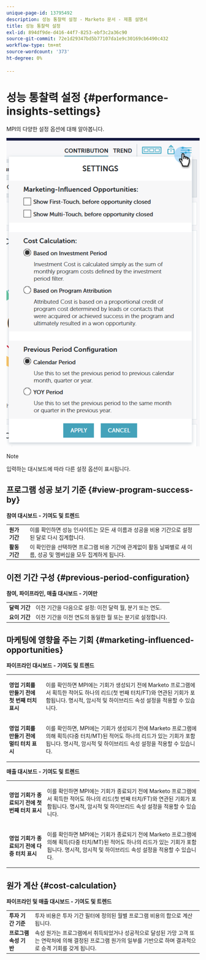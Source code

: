 ```yaml
---
unique-page-id: 13795492
description: 성능 통찰력 설정 - Marketo 문서 - 제품 설명서
title: 성능 통찰력 설정
exl-id: 894df9de-d416-44f7-8253-ebf3c2a36c90
source-git-commit: 72e1d29347bd5b77107da1e9c30169cb6490c432
workflow-type: tm+mt
source-wordcount: '373'
ht-degree: 0%

---
```


# 성능 통찰력 설정 {#performance-insights-settings}

MPI의 다양한 설정 옵션에 대해 알아봅니다.

![](assets/1-3.png)

>[!NOTE]
>
>입력하는 대시보드에 따라 다른 설정 옵션이 표시됩니다.

## 프로그램 성공 보기 기준 {#view-program-success-by}

**참여 대시보드 - 기여도 및 트렌드**

<table> 
 <tbody> 
  <tr> 
   <td><strong>원가 기간</strong></td> 
   <td>이를 확인하면 성능 인사이트는 모든 새 이름과 성공을 비용 기간으로 설정된 달로 다시 집계합니다.</td> 
  </tr> 
  <tr> 
   <td><strong>활동 기간</strong></td> 
   <td>이 확인란을 선택하면 프로그램 비용 기간에 관계없이 활동 날짜별로 새 이름, 성공 및 멤버십을 모두 집계하게 됩니다.</td> 
  </tr> 
 </tbody> 
</table>

## 이전 기간 구성 {#previous-period-configuration}

**참여, 파이프라인, 매출 대시보드 - 기여만**

<table> 
 <tbody> 
  <tr> 
   <td><strong>달력 기간</strong></td> 
   <td>이전 기간을 다음으로 설정: 이전 달력 월, 분기 또는 연도.</td> 
  </tr> 
  <tr> 
   <td><strong>요이 기간</strong></td> 
   <td>이전 기간을 이전 연도의 동일한 월 또는 분기로 설정합니다.</td> 
  </tr> 
 </tbody> 
</table>

## 마케팅에 영향을 주는 기회 {#marketing-influenced-opportunities}

**파이프라인 대시보드 - 기여도 및 트렌드**

<table> 
 <tbody> 
  <tr> 
   <td><strong>영업 기회를 만들기 전에 첫 번째 터치 표시</strong></td> 
   <td><p>이를 확인하면 MPI에는 기회가 생성되기 전에 Marketo 프로그램에서 획득한 적어도 하나의 리드(첫 번째 터치/FT)와 연관된 기회가 포함됩니다. 명시적, 암시적 및 하이브리드 속성 설정을 적용할 수 있습니다.</p></td> 
  </tr> 
  <tr> 
   <td><strong>영업 기회를 만들기 전에 멀티 터치 표시</strong></td> 
   <td><p>이를 확인하면, MPI에는 기회가 생성되기 전에 Marketo 프로그램에 의해 획득(다중 터치/MT)된 적어도 하나의 리드가 있는 기회가 포함됩니다. 명시적, 암시적 및 하이브리드 속성 설정을 적용할 수 있습니다.</p></td> 
  </tr> 
 </tbody> 
</table>

**매출 대시보드 - 기여도 및 트렌드**

<table> 
 <tbody> 
  <tr> 
   <td><strong>영업 기회가 종료되기 전에 첫 번째 터치 표시</strong></td> 
   <td><p>이를 확인하면 MPI에는 기회가 종료되기 전에 Marketo 프로그램에서 획득한 적어도 하나의 리드(첫 번째 터치/FT)와 연관된 기회가 포함됩니다. 명시적, 암시적 및 하이브리드 속성 설정을 적용할 수 있습니다.</p></td> 
  </tr> 
  <tr> 
   <td><strong>영업 기회가 종료되기 전에 다중 터치 표시</strong></td> 
   <td><p>이를 확인하면 MPI에는 기회가 종료되기 전에 Marketo 프로그램에 의해 획득(다중 터치/MT)된 적어도 하나의 리드가 있는 기회가 포함됩니다. 명시적, 암시적 및 하이브리드 속성 설정을 적용할 수 있습니다.</p></td> 
  </tr> 
 </tbody> 
</table>

## 원가 계산 {#cost-calculation}

**파이프라인 및 매출 대시보드 - 기여도 및 트렌드**

<table> 
 <tbody> 
  <tr> 
   <td><strong>투자 기간 기준</strong></td> 
   <td>투자 비용은 투자 기간 필터에 정의된 월별 프로그램 비용의 합으로 계산됩니다.</td> 
  </tr> 
  <tr> 
   <td><strong>프로그램 속성 기반</strong></td> 
   <td>속성 원가는 프로그램에서 취득되었거나 성공적으로 달성된 가망 고객 또는 연락처에 의해 결정된 프로그램 원가의 일부를 기반으로 하며 결과적으로 승격 기회를 갖게 됩니다.</td> 
  </tr> 
 </tbody> 
</table>
